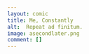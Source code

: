 ```yaml
---
layout: comic
title: Me, Constantly
alt:  Repeat ad finitum.
image: asecondlater.png
comment: []
---
```

